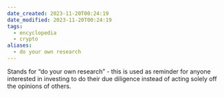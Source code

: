 ```yaml
---
date_created: 2023-11-20T00:24:19
date_modified: 2023-11-20T00:24:19
tags:
  - encyclopedia
  - crypto
aliases:
  - do your own research
---
```

Stands for “do your own research” - this is used as reminder for anyone interested in investing to do their due diligence instead of acting solely off the opinions of others.